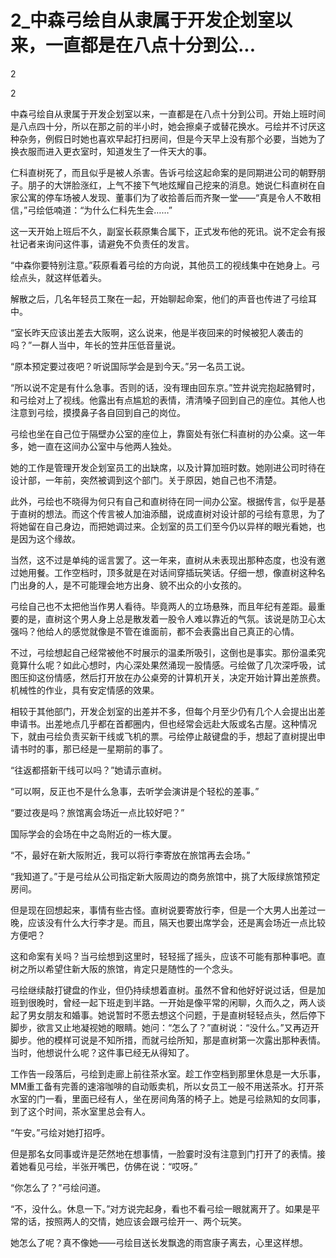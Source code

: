 # 2_中森弓绘自从隶属于开发企划室以来，一直都是在八点十分到公...

2

2

中森弓绘自从隶属于开发企划室以来，一直都是在八点十分到公司。开始上班时间是八点四十分，所以在那之前的半小时，她会擦桌子或替花换水。弓绘并不讨厌这种杂务，例假日时她也喜欢早起打扫房间，但是今天早上没有那个必要，当她为了换衣服而进入更衣室时，知道发生了一件天大的事。

仁科直树死了，而且似乎是被人杀害。告诉弓绘这起命案的是同期进公司的朝野朋子。朋子的大饼脸涨红，上气不接下气地炫耀自己挖来的消息。她说仁科直树在自家公寓的停车场被人发现、董事们为了收拾善后而齐聚一堂——“真是令人不敢相信，”弓绘低喃道：“为什么仁科先生会……”

这一天开始上班后不久，副室长萩原集合属下，正式发布他的死讯。说不定会有报社记者来询问这件事，请避免不负责任的发言。

“中森你要特别注意。”萩原看着弓绘的方向说，其他员工的视线集中在她身上。弓绘点头，就这样低着头。

解散之后，几名年轻员工聚在一起，开始聊起命案，他们的声音也传进了弓绘耳中。

“室长昨天应该出差去大阪啊，这么说来，他是半夜回来的时候被犯人袭击的吗？”一群人当中，年长的笠井压低音量说。

“原本预定要过夜吧？听说国际学会是到今天。”另一名员工说。

“所以说不定是有什么急事。否则的话，没有理由回东京。”笠井说完抱起胳臂时，和弓绘对上了视线。他露出有点尴尬的表情，清清嗓子回到自己的座位。其他人也注意到弓绘，摸摸鼻子各自回到自己的岗位。

弓绘也坐在自己位于隔壁办公室的座位上，靠窗处有张仁科直树的办公桌。这一年多，她一直在这间办公室中与他两人独处。

她的工作是管理开发企划室员工的出缺席，以及计算加班时数。她刚进公司时待在设计部，一年前，突然被调到这个部门。关于原因，她自己也不清楚。

此外，弓绘也不晓得为何只有自己和直树待在同一间办公室。根据传言，似乎是基于直树的想法。而这个传言被人加油添醋，说成直树对设计部的弓绘有意思，为了将她留在自己身边，而把她调过来。企划室的员工们至今仍以异样的眼光看她，也是因为这个缘故。

当然，这不过是单纯的谣言罢了。这一年来，直树从未表现出那种态度，也没有邀过她用餐。工作空档时，顶多就是在对话间穿插玩笑话。仔细一想，像直树这种名门出身的人，是不可能理会地方出身、貌不出众的小女孩的。

弓绘自己也不太把他当作男人看待。毕竟两人的立场悬殊，而且年纪有差距。最重要的是，直树这个男人身上总是散发着一股令人难以靠近的气氛。该说是防卫心太强吗？他给人的感觉就像是不管在谁面前，都不会表露出自己真正的心情。

不过，弓绘想起自己经常被他不时展示的温柔所吸引，这倒也是事实。那份温柔究竟算什么呢？如此心想时，内心深处果然涌现一股情感。弓绘做了几次深呼吸，试图压抑这份情感，然后打开放在办公桌旁的计算机开关，决定开始计算出差旅费。机械性的作业，具有安定情感的效果。

相较于其他部门，开发企划室的出差并不多，但每个月至少仍有几个人会提出出差申请书。出差地点几乎都在首都圈内，但也经常会远赴大阪或名古屋。这种情况下，就由弓绘负责买新干线或飞机的票。弓绘停止敲键盘的手，想起了直树提出申请书时的事，那已经是一星期前的事了。

“往返都搭新干线可以吗？”她请示直树。

“可以啊，反正也不是什么急事，去听学会演讲是个轻松的差事。”

“要过夜是吗？旅馆离会场近一点比较好吧？”

国际学会的会场在中之岛附近的一栋大厦。

“不，最好在新大阪附近，我可以将行李寄放在旅馆再去会场。”

“我知道了。”于是弓绘从公司指定新大阪周边的商务旅馆中，挑了大阪绿旅馆预定房间。

但是现在回想起来，事情有些古怪。直树说要寄放行李，但是一个大男人出差过一晚，应该没有什么大行李才是。而且，隔天也要出席学会，还是离会场近一点比较方便吧？

这和命案有关吗？当弓绘想到这里时，轻轻摇了摇头，应该不可能有那种事吧。直树之所以希望住新大阪的旅馆，肯定只是随性的一个念头。

弓绘继续敲打键盘的作业，但仍持续想着直树。虽然不曾和他好好说过话，但是加班到很晚时，曾经一起下班走到半路。一开始是像平常的闲聊，久而久之，两人谈起了男女朋友和婚事。她说暂时不愿去想这个问题，于是直树轻轻点头，然后停下脚步，欲言又止地凝视她的眼睛。她问：“怎么了？”直树说：“没什么。”又再迈开脚步。他的模样可说是不知所措，而就弓绘所知，那是直树第一次露出那种表情。当时，他想说什么呢？这件事已经无从得知了。

工作告一段落后，弓绘到走廊上前往茶水室。趁工作空档到那里休息是一大乐事，MM重工备有完善的速溶咖啡的自动贩卖机，所以女员工一般不用送茶水。打开茶水室的门一看，里面已经有人，坐在房间角落的椅子上。她是弓绘熟知的女同事，到了这个时间，茶水室里总会有人。

“午安。”弓绘对她打招呼。

但是那名女同事或许是茫然地在想事情，一脸霎时没有注意到门打开了的表情。接着她看见弓绘，半张开嘴巴，仿佛在说：“哎呀。”

“你怎么了？”弓绘问道。

“不，没什么。休息一下。”对方说完起身，看也不看弓绘一眼就离开了。如果是平常的话，按照两人的交情，她应该会跟弓绘开一、两个玩笑。

她怎么了呢？真不像她——弓绘目送长发飘逸的雨宫康子离去，心里这样想。